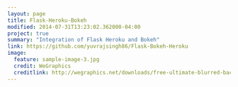 ```yaml
---
layout: page
title: Flask-Heroku-Bokeh
modified: 2014-07-31T13:23:02.362000-04:00
project: true
summary: "Integration of Flask Heroku and Bokeh"
link: https://github.com/yuvrajsingh86/Flask-Bokeh-Heroku
image:
  feature: sample-image-3.jpg
  credit: WeGraphics
  creditlink: http://wegraphics.net/downloads/free-ultimate-blurred-background-pack/
---
```

